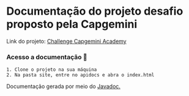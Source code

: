 # Documentação do projeto desafio proposto pela Capgemini

Link do projeto: <a href="https://github.com/arthurisvi/capgemini-academy-challenge">Challenge Capgemini Academy</a>

### Acesso a documentação :file_folder:
```
1. Clone o projeto na sua máquina
2. Na pasta site, entre no apidocs e abra o index.html
```

Documentação gerada por meio do <a href="https://docs.oracle.com/javase/8/docs/technotes/tools/windows/javadoc.html">Javadoc.</a>

